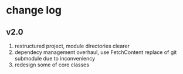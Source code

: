 # change log

## v2.0

1. restructured project, module directories clearer
1. dependecy management overhaul, use FetchContent replace of git submodule due to inconveniency
1. redesign some of core classes
